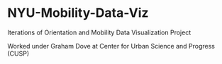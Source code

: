 # NYU-Mobility-Data-Viz

Iterations of Orientation and Mobility Data Visualization Project 

Worked under Graham Dove at Center for Urban Science and Progress (CUSP)

